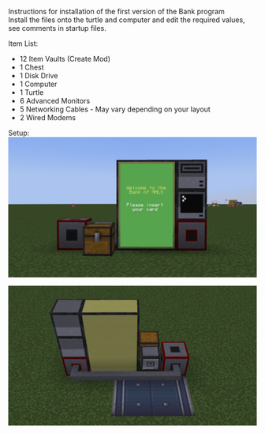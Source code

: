Instructions for installation of the first version of the Bank program
<br>
Install the files onto the turtle and computer and edit the required values, see comments in startup files.

Item List:
- 12 Item Vaults (Create Mod)
- 1 Chest
- 1 Disk Drive
- 1 Computer
- 1 Turtle
- 6 Advanced Monitors
- 5 Networking Cables - May vary depending on your layout
- 2 Wired Modems

Setup:
<img src="img/2025-04-24_10.37.16.png" alt="Front of bank setup">

<img src="img/2025-04-24_10.37.09.png" alt="Back of bank setup">
